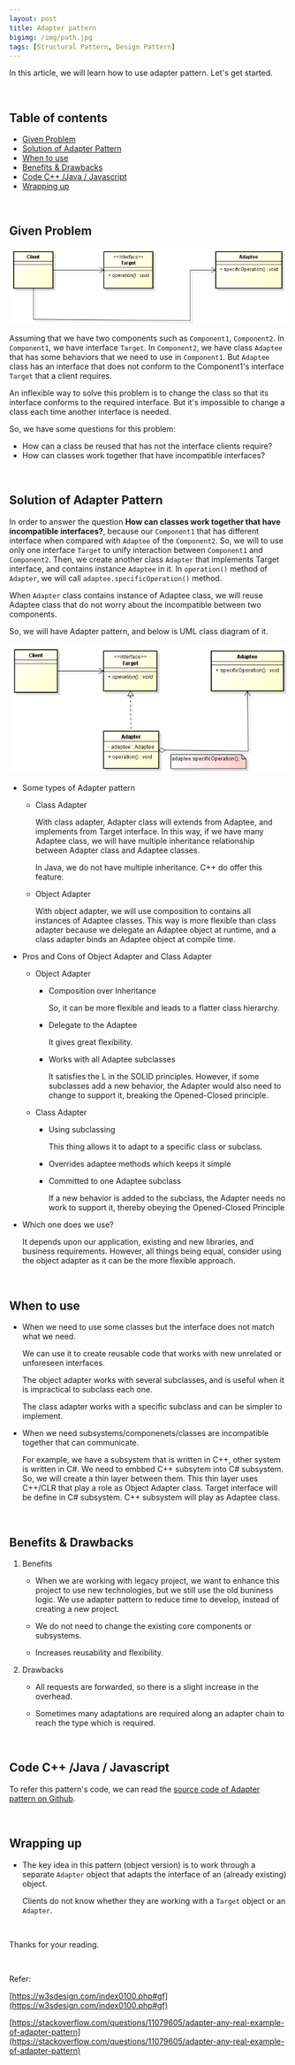 ```yaml
---
layout: post
title: Adapter pattern
bigimg: /img/path.jpg
tags: [Structural Pattern, Design Pattern]
---
```


In this article, we will learn how to use adapter pattern. Let's get started.

<br>

## Table of contents
- [Given Problem](#given-problem)
- [Solution of Adapter Pattern](#solution-of-adapter-pattern)
- [When to use](#when-to-use)
- [Benefits & Drawbacks](#benefits-&-drawbacks)
- [Code C++ /Java / Javascript](#code-c++-/java-/-javascript)
- [Wrapping up](#wrapping-up)


<br>

## Given Problem 

![](../img/design-pattern/adapter-pattern/problem-adapter-pattern.png)

Assuming that we have two components such as ```Component1```, ```Component2```. In ```Component1```, we have interface ```Target```. In ```Component2```, we have class ```Adaptee``` that has some behaviors that we need to use in ```Component1```. But ```Adaptee``` class has an interface that does not conform to the Component1's interface ```Target``` that a client requires.

An inflexible way to solve this problem is to change the class so that its interface conforms to the required interface. But it's impossible to change a class each time another interface is needed.

So, we have some questions for this problem:
- How can a class be reused that has not the interface clients require?
- How can classes work together that have incompatible interfaces?

<br>

## Solution of Adapter Pattern

In order to answer the question **How can classes work together that have incompatible interfaces?**, because our ```Component1``` that has different interface when compared with ```Adaptee``` of the ```Component2```. So, we will to use only one interface ```Target``` to unify interaction between ```Component1``` and ```Component2```. Then, we create another class ```Adapter``` that implements Target interface, and contains instance ```Adaptee``` in it. In ```operation()``` method of ```Adapter```, we will call ```adaptee.specificOperation()``` method.

When ```Adapter``` class contains instance of Adaptee class, we will reuse Adaptee class that do not worry about the incompatible between two components.

So, we will have Adapter pattern, and below is UML class diagram of it.

![](../img/design-pattern/adapter-pattern/adapter-pattern.png)

- Some types of Adapter pattern

    - Class Adapter

        With class adapter, Adapter class will extends from Adaptee, and implements from Target interface. In this way, if we have many Adaptee class, we will have multiple inheritance relationship between Adapter class and Adaptee classes.

        In Java, we do not have multiple inheritance. C++ do offer this feature.

    - Object Adapter

        With object adapter, we will use composition to contains all instances of Adaptee classes. This way is more flexible than class adapter because we delegate an Adaptee object at runtime, and a class adapter binds an Adaptee object at compile time.

- Pros and Cons of Object Adapter and Class Adapter

    - Object Adapter
        
        - Composition over Inheritance

            So, it can be more flexible and leads to a flatter class hierarchy.

        - Delegate to the Adaptee

            It gives great flexibility.

        - Works with all Adaptee subclasses

            It satisfies the L in the SOLID principles. However, if some subclasses add a new behavior, the Adapter would also need to change to support it, breaking the Opened-Closed principle.

    - Class Adapter

        - Using subclassing

            This thing allows it to adapt to a specific class or subclass.

        - Overrides adaptee methods which keeps it simple

        - Committed to one Adaptee subclass

            If a new behavior is added to the subclass, the Adapter needs no work to support it, thereby obeying the Opened-Closed Principle 

- Which one does we use?

    It depends upon our application, existing and new libraries, and business requirements. However, all things being equal, consider using the object adapter as it can be the more flexible approach.

<br>

## When to use
- When we need to use some classes but the interface does not match what we need.

    We can use it to create reusable code that works with new unrelated or unforeseen interfaces.

    The object adapter works with several subclasses, and is useful when it is impractical to subclass each one.

    The class adapter works with a specific subclass and can be simpler to implement.

- When we need subsystems/componenets/classes are incompatible together that can communicate.

    For example, we have a subsystem that is written in C++, other system is written in C#. We need to embbed C++ subsytem into C# subsystem. So, we will create a thin layer between them. This thin layer uses C++/CLR that play a role as Object Adapter class. Target interface will be define in C# subsystem. C++ subsystem will play as Adaptee class.


<br>

## Benefits & Drawbacks
1. Benefits

    - When we are working with legacy project, we want to enhance this project to use new technologies, but we still use the old buniness logic. We use adapter pattern to reduce time to develop, instead of creating a new project.

    - We do not need to change the existing core components or subsystems.

    - Increases reusability and flexibility.

2. Drawbacks

    - All requests are forwarded, so there is a slight increase in the overhead.
    
    - Sometimes many adaptations are required along an adapter chain to reach the type which is required.

<br>

## Code C++ /Java / Javascript

To refer this pattern's code, we can read the [source code of Adapter pattern on Github](https://github.com/DucManhPhan/Design-Pattern/tree/master/Structural-Pattern/Adapter-pattern/src/Java).

<br>

## Wrapping up
- The key idea in this pattern (object version) is to work through a separate ```Adapter``` object that adapts the interface of an (already existing) object.
    
    Clients do not know whether they are working with a ```Target``` object or an ```Adapter```.


<br>

Thanks for your reading.

<br>

Refer: 

[https://w3sdesign.com/index0100.php#gf](https://w3sdesign.com/index0100.php#gf)

[https://stackoverflow.com/questions/11079605/adapter-any-real-example-of-adapter-pattern](https://stackoverflow.com/questions/11079605/adapter-any-real-example-of-adapter-pattern)